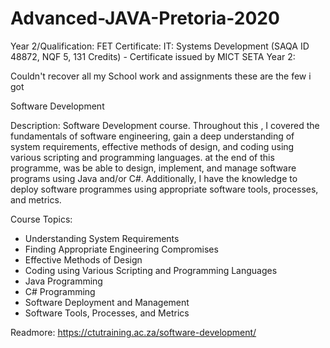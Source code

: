 # Advanced-JAVA-Pretoria-2020
Year 2/Qualification: FET Certificate: IT: Systems Development (SAQA ID 48872, NQF 5, 131 Credits) - Certificate issued by MICT SETA Year 2:

Couldn't recover all my School work and assignments these are the few i got

Software Development

Description:
 Software Development course. Throughout this , I covered the fundamentals of software engineering, gain a deep understanding of system requirements, effective methods of design, and coding using various scripting and programming languages. at the end of this programme, was be able to design, implement, and manage software programs using Java and/or C#. Additionally, I have the knowledge to deploy software programmes using appropriate software tools, processes, and metrics.

Course Topics:

- Understanding System Requirements
- Finding Appropriate Engineering Compromises
- Effective Methods of Design
- Coding using Various Scripting and Programming Languages
- Java Programming
- C# Programming
- Software Deployment and Management
- Software Tools, Processes, and Metrics

Readmore: https://ctutraining.ac.za/software-development/
